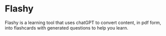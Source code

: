 # Flashy

Flashy is a learning tool that uses chatGPT to convert content, in pdf form, into flashcards with generated questions to help you learn.